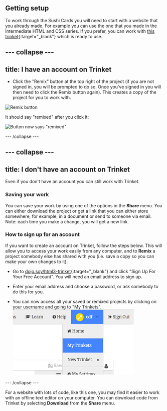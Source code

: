 ## Getting setup

To work through the Sushi Cards you will need to start with a website that you already made. For example you can use the one that you made in the Intermediate HTML and CSS series. If you prefer, you can work with [this trinket](http://dojo.soy/html3-website-start){:target="_blank"} which is ready to use.

--- collapse ---
---
title: I have an account on Trinket
---

- Click the "Remix" button at the top right of the project \(if you are not signed in, you will be prompted to do so. Once you've signed in you will then need to click the Remix button again\). This creates a copy of the project for you to work with. 

![Remix button](images/tktRemixButtonArrow.png)

It should say "remixed" after you click it:

![Button now says "remixed"](images/tktRemixedSmall.png)

--- /collapse ---

--- collapse ---
---
title: I don't have an account on Trinket
---

Even if you don't have an account you can still work with Trinket.

### Saving your work
You can save your work by using one of the options in the **Share** menu. You can either download the project or get a link that you can either store somewhere, for example, in a document or send to someone via email.
Note: each time you make a change, you will get a new link.

### How to sign up for an account
If you want to create an account on Trinket, follow the steps below. This will allow you to access your work easily from any computer, and to **Remix** a project somebody else has shared with you (i.e. save a copy so you can make your own changes to it).


- Go to [dojo.soy/html3-trinket](http://dojo.soy/html3-trinket){:target="_blank"} and click "Sign Up For Your Free Account". You will need an email address to sign up. 

- Enter your email address and choose a password, or ask somebody to do this for you.

- You can now access all your saved or remixed projects by clicking on your username and going to "My Trinkets".
!["My Trinkets" menu item](images/myTrinketsMenu.png)

--- /collapse ---

For a website with lots of code, like this one, you may find it easier to work with an offline text editor on your computer. You can download code from Trinket by selecting **Download** from the **Share** menu.

